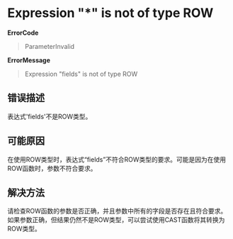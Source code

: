 # Expression "*" is not of type ROW
**ErrorCode**
> ParameterInvalid

**ErrorMessage**
> Expression "fields" is not of type ROW

## 错误描述
表达式'fields'不是ROW类型。

## 可能原因
在使用ROW类型时，表达式“fields”不符合ROW类型的要求。可能是因为在使用ROW函数时，参数不符合要求。 

## 解决方法
请检查ROW函数的参数是否正确，并且参数中所有的字段是否存在且符合要求。如果参数正确，但结果仍然不是ROW类型，可以尝试使用CAST函数将其转换为ROW类型。
